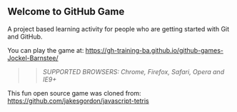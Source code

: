 ## Welcome to GitHub Game

A project based learning activity for people who are getting started with Git and GitHub.

You can play the game at: https://gh-training-ba.github.io/github-games-Jockel-Barnstee/

>> _*SUPPORTED BROWSERS*: Chrome, Firefox, Safari, Opera and IE9+_

This fun open source game was cloned from: https://github.com/jakesgordon/javascript-tetris
